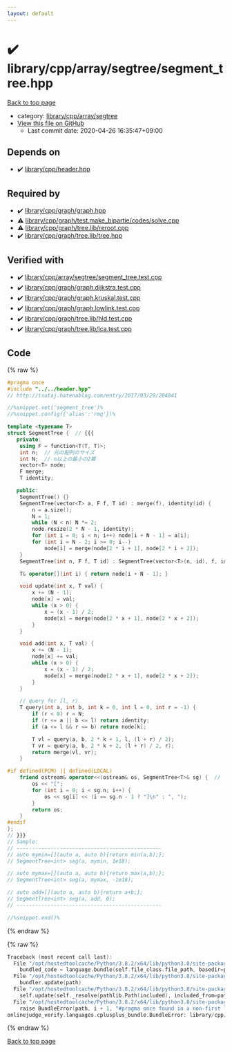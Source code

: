 ```yaml
---
layout: default
---
```


<!-- mathjax config similar to math.stackexchange -->
<script type="text/javascript" async
  src="https://cdnjs.cloudflare.com/ajax/libs/mathjax/2.7.5/MathJax.js?config=TeX-MML-AM_CHTML">
</script>
<script type="text/x-mathjax-config">
  MathJax.Hub.Config({
    TeX: { equationNumbers: { autoNumber: "AMS" }},
    tex2jax: {
      inlineMath: [ ['$','$'] ],
      processEscapes: true
    },
    "HTML-CSS": { matchFontHeight: false },
    displayAlign: "left",
    displayIndent: "2em"
  });
</script>

<script type="text/javascript" src="https://cdnjs.cloudflare.com/ajax/libs/jquery/3.4.1/jquery.min.js"></script>
<script src="https://cdn.jsdelivr.net/npm/jquery-balloon-js@1.1.2/jquery.balloon.min.js" integrity="sha256-ZEYs9VrgAeNuPvs15E39OsyOJaIkXEEt10fzxJ20+2I=" crossorigin="anonymous"></script>
<script type="text/javascript" src="../../../../../assets/js/copy-button.js"></script>
<link rel="stylesheet" href="../../../../../assets/css/copy-button.css" />


# :heavy_check_mark: library/cpp/array/segtree/segment_tree.hpp

<a href="../../../../../index.html">Back to top page</a>

* category: <a href="../../../../../index.html#ebc279bbe94c10384fe9898d1a2c958d">library/cpp/array/segtree</a>
* <a href="{{ site.github.repository_url }}/blob/master/library/cpp/array/segtree/segment_tree.hpp">View this file on GitHub</a>
    - Last commit date: 2020-04-26 16:35:47+09:00




## Depends on

* :heavy_check_mark: <a href="../../header.hpp.html">library/cpp/header.hpp</a>


## Required by

* :heavy_check_mark: <a href="../../graph/graph.hpp.html">library/cpp/graph/graph.hpp</a>
* :warning: <a href="../../graph/test.make_bipartie/codes/solve.cpp.html">library/cpp/graph/test.make_bipartie/codes/solve.cpp</a>
* :warning: <a href="../../graph/tree.lib/reroot.cpp.html">library/cpp/graph/tree.lib/reroot.cpp</a>
* :heavy_check_mark: <a href="../../graph/tree.lib/tree.hpp.html">library/cpp/graph/tree.lib/tree.hpp</a>


## Verified with

* :heavy_check_mark: <a href="../../../../../verify/library/cpp/array/segtree/segment_tree.test.cpp.html">library/cpp/array/segtree/segment_tree.test.cpp</a>
* :heavy_check_mark: <a href="../../../../../verify/library/cpp/graph/graph.dijkstra.test.cpp.html">library/cpp/graph/graph.dijkstra.test.cpp</a>
* :heavy_check_mark: <a href="../../../../../verify/library/cpp/graph/graph.kruskal.test.cpp.html">library/cpp/graph/graph.kruskal.test.cpp</a>
* :heavy_check_mark: <a href="../../../../../verify/library/cpp/graph/graph.lowlink.test.cpp.html">library/cpp/graph/graph.lowlink.test.cpp</a>
* :heavy_check_mark: <a href="../../../../../verify/library/cpp/graph/tree.lib/hld.test.cpp.html">library/cpp/graph/tree.lib/hld.test.cpp</a>
* :heavy_check_mark: <a href="../../../../../verify/library/cpp/graph/tree.lib/lca.test.cpp.html">library/cpp/graph/tree.lib/lca.test.cpp</a>


## Code

<a id="unbundled"></a>
{% raw %}
```cpp
#pragma once
#include "../../header.hpp"
// http://tsutaj.hatenablog.com/entry/2017/03/29/204841

//%snippet.set('segment_tree')%
//%snippet.config({'alias':'rmq'})%

template <typename T>
struct SegmentTree {  // {{{
   private:
    using F = function<T(T, T)>;
    int n;  // 元の配列のサイズ
    int N;  // n以上の最小の2冪
    vector<T> node;
    F merge;
    T identity;

   public:
    SegmentTree() {}
    SegmentTree(vector<T> a, F f, T id) : merge(f), identity(id) {
        n = a.size();
        N = 1;
        while (N < n) N *= 2;
        node.resize(2 * N - 1, identity);
        for (int i = 0; i < n; i++) node[i + N - 1] = a[i];
        for (int i = N - 2; i >= 0; i--)
            node[i] = merge(node[2 * i + 1], node[2 * i + 2]);
    }
    SegmentTree(int n, F f, T id) : SegmentTree(vector<T>(n, id), f, id) {}

    T& operator[](int i) { return node[i + N - 1]; }

    void update(int x, T val) {
        x += (N - 1);
        node[x] = val;
        while (x > 0) {
            x = (x - 1) / 2;
            node[x] = merge(node[2 * x + 1], node[2 * x + 2]);
        }
    }

    void add(int x, T val) {
        x += (N - 1);
        node[x] += val;
        while (x > 0) {
            x = (x - 1) / 2;
            node[x] = merge(node[2 * x + 1], node[2 * x + 2]);
        }
    }

    // query for [l, r)
    T query(int a, int b, int k = 0, int l = 0, int r = -1) {
        if (r < 0) r = N;
        if (r <= a || b <= l) return identity;
        if (a <= l && r <= b) return node[k];

        T vl = query(a, b, 2 * k + 1, l, (l + r) / 2);
        T vr = query(a, b, 2 * k + 2, (l + r) / 2, r);
        return merge(vl, vr);
    }

#if defined(PCM) || defined(LOCAL)
    friend ostream& operator<<(ostream& os, SegmentTree<T>& sg) {  //
        os << "[";
        for (int i = 0; i < sg.n; i++) {
            os << sg[i] << (i == sg.n - 1 ? "]\n" : ", ");
        }
        return os;
    }
#endif
};
// }}}
// Sample:
// -----------------------------------------------
// auto mymin=[](auto a, auto b){return min(a,b);};
// SegmentTree<int> seg(a, mymin, 1e18);

// auto mymax=[](auto a, auto b){return max(a,b);};
// SegmentTree<int> seg(a, mymax, -1e18);

// auto add=[](auto a, auto b){return a+b;};
// SegmentTree<int> seg(a, add, 0);
// -----------------------------------------------

//%snippet.end()%

```
{% endraw %}

<a id="bundled"></a>
{% raw %}
```cpp
Traceback (most recent call last):
  File "/opt/hostedtoolcache/Python/3.8.2/x64/lib/python3.8/site-packages/onlinejudge_verify/docs.py", line 340, in write_contents
    bundled_code = language.bundle(self.file_class.file_path, basedir=pathlib.Path.cwd())
  File "/opt/hostedtoolcache/Python/3.8.2/x64/lib/python3.8/site-packages/onlinejudge_verify/languages/cplusplus.py", line 170, in bundle
    bundler.update(path)
  File "/opt/hostedtoolcache/Python/3.8.2/x64/lib/python3.8/site-packages/onlinejudge_verify/languages/cplusplus_bundle.py", line 282, in update
    self.update(self._resolve(pathlib.Path(included), included_from=path))
  File "/opt/hostedtoolcache/Python/3.8.2/x64/lib/python3.8/site-packages/onlinejudge_verify/languages/cplusplus_bundle.py", line 214, in update
    raise BundleError(path, i + 1, "#pragma once found in a non-first line")
onlinejudge_verify.languages.cplusplus_bundle.BundleError: library/cpp/header.hpp: line 2: #pragma once found in a non-first line

```
{% endraw %}

<a href="../../../../../index.html">Back to top page</a>

